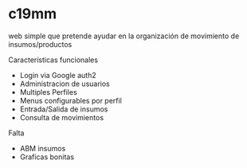 # c19mm 
web simple que pretende ayudar en la organización de movimiento de insumos/productos

Características funcionales 
- Login via Google auth2
- Administracion de usuarios
- Multiples Perfiles 
- Menus configurables por perfil
- Entrada/Salida de insumos
- Consulta de movimientos

Falta
- ABM insumos
- Graficas bonitas
